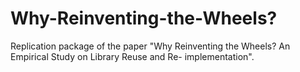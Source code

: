 # Why-Reinventing-the-Wheels?
Replication package of the paper "Why Reinventing the Wheels? An Empirical Study on Library Reuse and Re- implementation".
